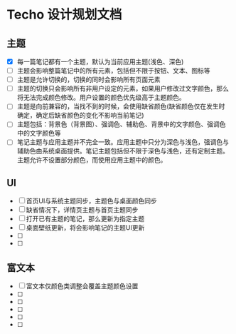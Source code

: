 # Techo 设计规划文档
## 主题
* [x] 每一篇笔记都有一个主题，默认为当前应用主题(浅色、深色)
* [ ] 主题会影响整篇笔记中的所有元素，包括但不限于按钮、文本、图标等
* [ ] 主题是允许切换的，切换的同时会影响所有页面元素
* [ ] 主题的切换只会影响所有非用户设定的元素，如果用户修改过文字颜色，那么将无法完成颜色修改。用户设置的颜色优先级高于主题颜色。
* [ ] 主题是向前兼容的，当找不到的时候，会使用缺省颜色(缺省颜色仅在发生时确定，确定后缺省颜色的变化不影响当前笔记)
* [ ] 主题包括：背景色（背景图）、强调色、辅助色、背景中的文字颜色、强调色中的文字颜色等
* [ ] 笔记主题与应用主题并不完全一致。应用主题中只分为深色与浅色，强调色与辅助色由系统桌面提供。笔记主题包括但不限于深色与浅色，还有定制主题。主题允许不设置部分颜色，而使用应用主题中的颜色。

## UI
* [ ] 首页UI与系统主题同步，主题色与桌面颜色同步
* [ ] 缺省情况下，详情页主题与首页主题同步
* [ ] 打开已有主题的笔记，那么更新为指定主题
* [ ] 桌面壁纸更新，将会影响笔记的主题UI更新
* [ ] 
* [ ] 

## 富文本
* [ ] 富文本仅颜色类调整会覆盖主题颜色设置
* [ ] 
* [ ] 
* [ ] 
* [ ] 
* [ ] 

